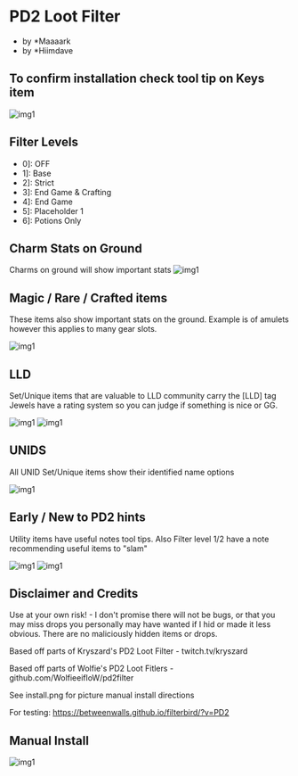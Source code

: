 # PD2 Loot Filter
* by *Maaaark
* by *Hiimdave

## To confirm installation check tool tip on Keys item


![img1](examples/cube.png?raw=true)


## Filter Levels

* 0]: OFF
* 1]: Base
* 2]: Strict
* 3]: End Game & Crafting
* 4]: End Game
* 5]: Placeholder 1
* 6]: Potions Only

## Charm Stats on Ground

Charms on ground will show important stats
![img1](examples/charms1.PNG?raw=true)

## Magic / Rare / Crafted items

These items also show important stats on the ground. Example is of amulets however this applies to many gear slots.

![img1](examples/magicrares1.PNG?raw=true)

## LLD

Set/Unique items that are valuable to LLD community carry the [LLD] tag Jewels have a rating system so you can judge if something is nice or GG.

![img1](examples/lld1.PNG?raw=true)
![img1](examples/lld2.png?raw=true)

## UNIDS

All UNID Set/Unique items show their identified name options

![img1](examples/unid1.PNG?raw=true)

## Early / New to PD2 hints
Utility items have useful notes tool tips.
Also Filter level 1/2 have a note recommending useful items to "slam"


![img1](examples/hints1.PNG?raw=true)
![img1](examples/slamme1.PNG?raw=true)

## Disclaimer and Credits

Use at your own risk! - I don't promise there will not be bugs, or that you may miss drops you personally may have wanted if I hid or made it less obvious.
There are no maliciously hidden items or drops.

Based off parts of Kryszard's PD2 Loot Filter - twitch.tv/kryszard

Based off parts of Wolfie's PD2 Loot Fitlers - github.com/WolfieeifloW/pd2filter

See install.png for picture manual install directions

For testing: https://betweenwalls.github.io/filterbird/?v=PD2

## Manual Install

![img1](https://github.com/Maaaaaarrk/Maaaark-PD2-Filter/blob/main/install.png?raw=true)
